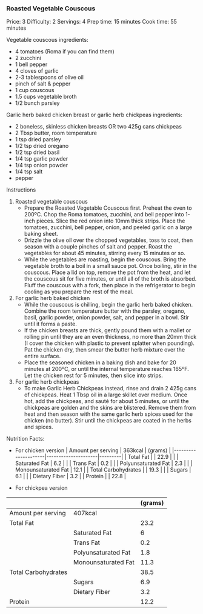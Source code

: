 ### Roasted Vegetable Couscous ###
Price: 3
Difficulty: 2
Servings: 4
Prep time: 15 minutes
Cook time: 55 minutes

Vegetable couscous ingredients:

- 4 tomatoes (Roma if you can find them)
- 2 zucchini
- 1 bell pepper
- 4 cloves of garlic
- 2-3 tablespoons of olive oil
- pinch of salt & pepper
- 1 cup couscous
- 1.5 cups vegetable broth
- 1/2 bunch parsley

Garlic herb baked chicken breast or garlic herb chickpeas ingredients:

- 2 boneless, skinless chicken breasts OR two 425g cans chickpeas
- 2 Tbsp butter, room temperature
- 1 tsp dried parsley
- 1/2 tsp dried oregano
- 1/2 tsp dried basil
- 1/4 tsp garlic powder
- 1/4 tsp onion powder
- 1/4 tsp salt
- pepper

Instructions
1. Roasted vegetable couscous
    - Prepare the Roasted Vegetable Couscous first. Preheat the oven to 200ºC. Chop the Roma tomatoes, zucchini, and bell pepper into 1-inch pieces. Slice the red onion into 10mm thick strips. Place the tomatoes, zucchini, bell pepper, onion, and peeled garlic on a large baking sheet.
    - Drizzle the olive oil over the chopped vegetables, toss to coat, then season with a couple pinches of salt and pepper. Roast the vegetables for about 45 minutes, stirring every 15 minutes or so.
    - While the vegetables are roasting, begin the couscous. Bring the vegetable broth to a boil in a small sauce pot. Once boiling, stir in the couscous. Place a lid on top, remove the pot from the heat, and let the couscous sit for five minutes, or until all of the broth is absorbed. Fluff the couscous with a fork, then place in the refrigerator to begin cooling as you prepare the rest of the meal.
2. For garlic herb baked chicken
    - While the couscous is chilling, begin the garlic herb baked chicken. Combine the room temperature butter with the parsley, oregano, basil, garlic powder, onion powder, salt, and pepper in a bowl. Stir until it forms a paste.
    - If the chicken breasts are thick, gently pound them with a mallet or rolling pin until they are an even thickness, no more than 20mm thick (I cover the chicken with plastic to prevent splatter when pounding). Pat the chicken dry, then smear the butter herb mixture over the entire surface.
    - Place the seasoned chicken in a baking dish and bake for 20 minutes at 200ºC, or until the internal temperature reaches 165ºF. Let the chicken rest for 5 minutes, then slice into strips.
3. For garlic herb chickpeas
    - To make Garlic Herb Chickpeas instead, rinse and drain 2 425g cans of chickpeas. Heat 1 Tbsp oil in a large skillet over medium. Once hot, add the chickpeas, and sauté for about 5 minutes, or until the chickpeas are golden and the skins are blistered. Remove them from heat and then season with the same garlic herb spices used for the chicken (no butter). Stir until the chickpeas are coated in the herbs and spices.

Nutrition Facts:

- For chicken version
| Amount per serving  | 363kcal             | (grams) |
|---------------------|---------------------|---------|
| Total Fat           |                     | 22.9    |
|                     | Saturated Fat       | 6.2     |
|                     | Trans Fat           | 0.2     |
|                     | Polyunsaturated Fat | 2.3     |
|                     | Monounsaturated Fat | 12.1    |
| Total Carbohydrates |                     | 19.3    |
|                     | Sugars              | 6.1     |
|                     | Dietary Fiber       | 3.2     |
| Protein             |                     | 22.8    |

- For chickpea version

|                     |                     | (grams) |
|---------------------|---------------------|---------|
| Amount per serving  | 407kcal             |         |
| Total Fat           |                     | 23.2    |
|                     | Saturated Fat       | 6       |
|                     | Trans Fat           | 0.2     |
|                     | Polyunsaturated Fat | 1.8     |
|                     | Monounsaturated Fat | 11.3    |
| Total Carbohydrates |                     | 38.5    |
|                     | Sugars              | 6.9     |
|                     | Dietary Fiber       | 3.2     |
| Protein             |                     | 12.2    |